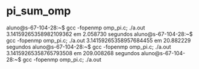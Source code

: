 # pi_sum_omp

aluno@s-67-104-28:~$ gcc -fopenmp omp_pi.c; ./a.out
3.14159265358982109362 em 2.058730 segundos
aluno@s-67-104-28:~$ gcc -fopenmp omp_pi.c; ./a.out
3.14159265358957684455 em 20.882229 segundos
aluno@s-67-104-28:~$ gcc -fopenmp omp_pi.c; ./a.out
3.14159265358765793508 em 209.008268 segundos
aluno@s-67-104-28:~$ gcc -fopenmp omp_pi.c; ./a.out
